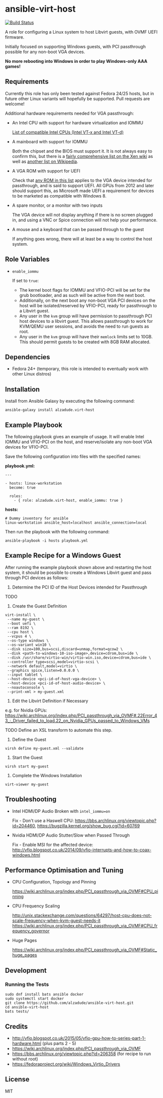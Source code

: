 ansible-virt-host
=================

[![Build Status](https://travis-ci.org/alzadude/ansible-virt-host.svg?branch=master)](https://travis-ci.org/alzadude/ansible-virt-host)

A role for configuring a Linux system to host Libvirt guests, with OVMF UEFI firmware.

Initially focused on supporting Windows guests, with PCI passthrough possible for any non-boot VGA devices.

**No more rebooting into Windows in order to play Windows-only AAA games!**

Requirements
------------

Currently this role has only been tested against Fedora 24/25 hosts, but in future  other Linux variants will hopefully be supported. Pull requests are welcome!

Additional hardware requirements needed for VGA passthrough:

  - An Intel CPU with support for hardware virtualization and IOMMU

    [List of compatible Intel CPUs (Intel VT-x and Intel VT-d)](http://ark.intel.com/search/advanced?s=t&VTX=true&VTD=true)

  - A mainboard with support for IOMMU

    Both the chipset and the BIOS must support it. It is not always easy to confirm this, but there is a [fairly comprehensive list on the Xen wiki](http://wiki.xen.org/wiki/VTdHowTo) as well as [another list on Wikipedia](https://en.wikipedia.org/wiki/List_of_IOMMU-supporting_hardware).

  - A VGA ROM with support for UEFI

    Check that [any ROM in this list](https://www.techpowerup.com/vgabios/) applies to the VGA device intended for passthrough, and is said to support UEFI. All GPUs from 2012 and later should support this, as Microsoft made UEFI a requirement for devices to be marketed as compatible with Windows 8.

  - A spare monitor, or a monitor with two inputs

    The VGA device will not display anything if there is no screen plugged in, and using a VNC or Spice connection will not help your performance.

  - A mouse and a keyboard that can be passed through to the guest

    If anything goes wrong, there will at least be a way to control the host system.

Role Variables
--------------

- `enable_iommu`

  If set to `true`:
  - The kernel boot flags for IOMMU and VFIO-PCI will be set for the grub bootloader, and as such will be active from the next boot.
  - Additionally, on the next boot any non-boot VGA PCI devices on the host will be isolated/reserved by VFIO-PCI, ready for passthrough to a Libvirt guest.
  - Any user in the `kvm` group will have permission to passthrough PCI host devices to a libvirt guest. This allows passthrough to work for KVM/QEMU user sessions, and avoids the need to run guests as root.
  - Any user in the `kvm` group will have their `memlock` limits set to 10GB. This should permit guests to be created with 8GB RAM allocated.

Dependencies
------------

- Fedora 24+ (temporary, this role is intended to eventually work with other Linux distros)

Installation
------------

Install from Ansible Galaxy by executing the following command:

```
ansible-galaxy install alzadude.virt-host
```

Example Playbook
----------------

The following playbook gives an example of usage. It will enable Intel IOMMU and VFIO-PCI on the host, and reserve/isolate any non-boot VGA devices for VFIO-PCI.

Save the following configuration into files with the specified names:

**playbook.yml:**
```
---

- hosts: linux-workstation
  become: true

  roles:
    - { role: alzadude.virt-host, enable_iommu: true }
```

**hosts:**

```
# Dummy inventory for ansible
linux-workstation ansible_host=localhost ansible_connection=local
```
Then run the playbook with the following command:
```
ansible-playbook -i hosts playbook.yml
```
Example Recipe for a Windows Guest
----------------------------------

After running the example playbook shown above and restarting the host system, it should be possible to create a Windows Libvirt guest and pass through PCI devices as follows:

1. Determine the PCI ID of the Host Devices intended for Passthrough

  TODO

1. Create the Guest Definition
  ```
  virt-install \
   --name my-guest \
   --boot uefi \
   --ram 8192 \
   --cpu host \
   --vcpus 4 \
   --os-type windows \
   --os-variant win10 \
   --disk size=100,bus=scsi,discard=unmap,format=qcow2 \
   --disk <path-to-windows-10-iso-image>,device=cdrom,bus=ide \
   --disk /usr/share/virtio-win/virtio-win.iso,device=cdrom,bus=ide \
   --controller type=scsi,model=virtio-scsi \
   --network default,model=virtio \
   --graphics spice,listen=0.0.0.0 \
   --input tablet \
   --host-device <pci-id-of-host-vga-device> \
   --host-device <pci-id-of-host-audio-device> \
   --noautoconsole \
   --print-xml > my-guest.xml
  ```
1. Edit the Libvirt Definition if Necessary

  e.g. for Nvidia GPUs:
  https://wiki.archlinux.org/index.php/PCI_passthrough_via_OVMF#.22Error_43_:_Driver_failed_to_load.22_on_Nvidia_GPUs_passed_to_Windows_VMs

  TODO Define an XSL transform to automate this step.

1. Define the Guest

  ```
  virsh define my-guest.xml --validate
  ```
1. Start the Guest

  ```
  virsh start my-guest
  ```
1. Complete the Windows Installation

  ```
  virt-viewer my-guest
  ```

Troubleshooting
---------------

- Intel HDMI/DP Audio Broken with `intel_iommu=on`

  Fix - Don't use a Haswell CPU: https://bbs.archlinux.org/viewtopic.php?id=204460, https://bugzilla.kernel.org/show_bug.cgi?id=60769

- Nvidia HDMI/DP Audio Stutter/Slow when Passed Through

  Fix - Enable MSI for the affected device: http://vfio.blogspot.co.uk/2014/09/vfio-interrupts-and-how-to-coax-windows.html

Performance Optimisation and Tuning
-----------------------------------

- CPU Configuration, Topology and Pinning   

  https://wiki.archlinux.org/index.php/PCI_passthrough_via_OVMF#CPU_pinning

- CPU Frequency Scaling

  http://unix.stackexchange.com/questions/64297/host-cpu-does-not-scale-frequency-when-kvm-guest-needs-it https://wiki.archlinux.org/index.php/PCI_passthrough_via_OVMF#CPU_frequency_governor

- Huge Pages

  https://wiki.archlinux.org/index.php/PCI_passthrough_via_OVMF#Static_huge_pages

Development
-----------

### Running the Tests

```
sudo dnf install bats ansible docker
sudo systemctl start docker
git clone https://github.com/alzadude/ansible-virt-host.git
cd ansible-virt-host
bats tests/
```

Credits
-------

- http://vfio.blogspot.co.uk/2015/05/vfio-gpu-how-to-series-part-1-hardware.html (plus parts 2 - 5)
- https://wiki.archlinux.org/index.php/PCI_passthrough_via_OVMF
- https://bbs.archlinux.org/viewtopic.php?id=206358 (for recipe to run without root)
- https://fedoraproject.org/wiki/Windows_Virtio_Drivers

License
-------

MIT
